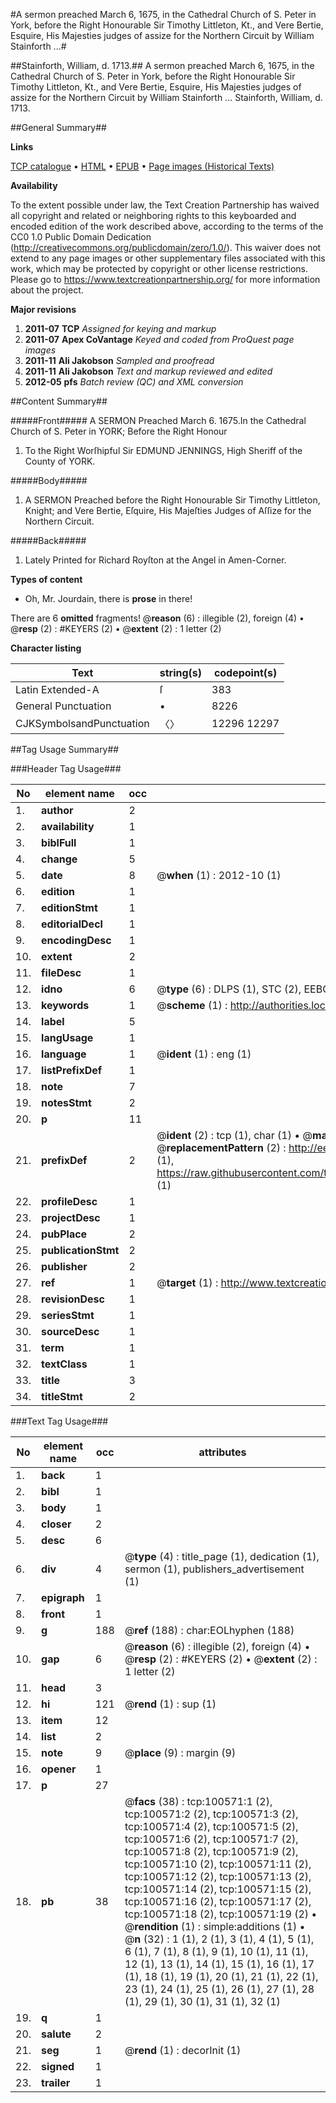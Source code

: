 #A sermon preached March 6, 1675, in the Cathedral Church of S. Peter in York, before the Right Honourable Sir Timothy Littleton, Kt., and Vere Bertie, Esquire, His Majesties judges of assize for the Northern Circuit by William Stainforth ...#

##Stainforth, William, d. 1713.##
A sermon preached March 6, 1675, in the Cathedral Church of S. Peter in York, before the Right Honourable Sir Timothy Littleton, Kt., and Vere Bertie, Esquire, His Majesties judges of assize for the Northern Circuit by William Stainforth ...
Stainforth, William, d. 1713.

##General Summary##

**Links**

[TCP catalogue](http://www.ota.ox.ac.uk/tcp/)  • 
[HTML](http://tei.it.ox.ac.uk/tcp/Texts-HTML/free/A61/A61247.html)  • 
[EPUB](http://tei.it.ox.ac.uk/tcp/Texts-EPUB/free/A61/A61247.epub) • 
[Page images (Historical Texts)](https://historicaltexts.jisc.ac.uk/eebo-13586954e)

**Availability**

To the extent possible under law, the Text Creation Partnership has waived all copyright and related or neighboring rights to this keyboarded and encoded edition of the work described above, according to the terms of the CC0 1.0 Public Domain Dedication (http://creativecommons.org/publicdomain/zero/1.0/). This waiver does not extend to any page images or other supplementary files associated with this work, which may be protected by copyright or other license restrictions. Please go to https://www.textcreationpartnership.org/ for more information about the project.

**Major revisions**

1. __2011-07__ __TCP__ *Assigned for keying and markup*
1. __2011-07__ __Apex CoVantage__ *Keyed and coded from ProQuest page images*
1. __2011-11__ __Ali Jakobson__ *Sampled and proofread*
1. __2011-11__ __Ali Jakobson__ *Text and markup reviewed and edited*
1. __2012-05__ __pfs__ *Batch review (QC) and XML conversion*

##Content Summary##

#####Front#####
A SERMON Preached March 6. 1675.In the Cathedral Church of S. Peter in YORK; Before the Right Honour
1. To the Right Worſhipful Sir EDMUND JENNINGS, High Sheriff of the County of YORK.

#####Body#####

1. A SERMON Preached before the Right Honourable Sir Timothy Littleton, Knight; and Vere Bertie, Eſquire, His Majeſties Judges of Aſſize for the Northern Circuit.

#####Back#####

1. Lately Printed for Richard Royſton at the Angel in Amen-Corner.

**Types of content**

  * Oh, Mr. Jourdain, there is **prose** in there!

There are 6 **omitted** fragments! 
 @__reason__ (6) : illegible (2), foreign (4)  •  @__resp__ (2) : #KEYERS (2)  •  @__extent__ (2) : 1 letter (2)

**Character listing**


|Text|string(s)|codepoint(s)|
|---|---|---|
|Latin Extended-A|ſ|383|
|General Punctuation|•|8226|
|CJKSymbolsandPunctuation|〈〉|12296 12297|

##Tag Usage Summary##

###Header Tag Usage###

|No|element name|occ|attributes|
|---|---|---|---|
|1.|__author__|2||
|2.|__availability__|1||
|3.|__biblFull__|1||
|4.|__change__|5||
|5.|__date__|8| @__when__ (1) : 2012-10 (1)|
|6.|__edition__|1||
|7.|__editionStmt__|1||
|8.|__editorialDecl__|1||
|9.|__encodingDesc__|1||
|10.|__extent__|2||
|11.|__fileDesc__|1||
|12.|__idno__|6| @__type__ (6) : DLPS (1), STC (2), EEBO-CITATION (1), OCLC (1), VID (1)|
|13.|__keywords__|1| @__scheme__ (1) : http://authorities.loc.gov/ (1)|
|14.|__label__|5||
|15.|__langUsage__|1||
|16.|__language__|1| @__ident__ (1) : eng (1)|
|17.|__listPrefixDef__|1||
|18.|__note__|7||
|19.|__notesStmt__|2||
|20.|__p__|11||
|21.|__prefixDef__|2| @__ident__ (2) : tcp (1), char (1)  •  @__matchPattern__ (2) : ([0-9\-]+):([0-9IVX]+) (1), (.+) (1)  •  @__replacementPattern__ (2) : http://eebo.chadwyck.com/downloadtiff?vid=$1&page=$2 (1), https://raw.githubusercontent.com/textcreationpartnership/Texts/master/tcpchars.xml#$1 (1)|
|22.|__profileDesc__|1||
|23.|__projectDesc__|1||
|24.|__pubPlace__|2||
|25.|__publicationStmt__|2||
|26.|__publisher__|2||
|27.|__ref__|1| @__target__ (1) : http://www.textcreationpartnership.org/docs/. (1)|
|28.|__revisionDesc__|1||
|29.|__seriesStmt__|1||
|30.|__sourceDesc__|1||
|31.|__term__|1||
|32.|__textClass__|1||
|33.|__title__|3||
|34.|__titleStmt__|2||


###Text Tag Usage###

|No|element name|occ|attributes|
|---|---|---|---|
|1.|__back__|1||
|2.|__bibl__|1||
|3.|__body__|1||
|4.|__closer__|2||
|5.|__desc__|6||
|6.|__div__|4| @__type__ (4) : title_page (1), dedication (1), sermon (1), publishers_advertisement (1)|
|7.|__epigraph__|1||
|8.|__front__|1||
|9.|__g__|188| @__ref__ (188) : char:EOLhyphen (188)|
|10.|__gap__|6| @__reason__ (6) : illegible (2), foreign (4)  •  @__resp__ (2) : #KEYERS (2)  •  @__extent__ (2) : 1 letter (2)|
|11.|__head__|3||
|12.|__hi__|121| @__rend__ (1) : sup (1)|
|13.|__item__|12||
|14.|__list__|2||
|15.|__note__|9| @__place__ (9) : margin (9)|
|16.|__opener__|1||
|17.|__p__|27||
|18.|__pb__|38| @__facs__ (38) : tcp:100571:1 (2), tcp:100571:2 (2), tcp:100571:3 (2), tcp:100571:4 (2), tcp:100571:5 (2), tcp:100571:6 (2), tcp:100571:7 (2), tcp:100571:8 (2), tcp:100571:9 (2), tcp:100571:10 (2), tcp:100571:11 (2), tcp:100571:12 (2), tcp:100571:13 (2), tcp:100571:14 (2), tcp:100571:15 (2), tcp:100571:16 (2), tcp:100571:17 (2), tcp:100571:18 (2), tcp:100571:19 (2)  •  @__rendition__ (1) : simple:additions (1)  •  @__n__ (32) : 1 (1), 2 (1), 3 (1), 4 (1), 5 (1), 6 (1), 7 (1), 8 (1), 9 (1), 10 (1), 11 (1), 12 (1), 13 (1), 14 (1), 15 (1), 16 (1), 17 (1), 18 (1), 19 (1), 20 (1), 21 (1), 22 (1), 23 (1), 24 (1), 25 (1), 26 (1), 27 (1), 28 (1), 29 (1), 30 (1), 31 (1), 32 (1)|
|19.|__q__|1||
|20.|__salute__|2||
|21.|__seg__|1| @__rend__ (1) : decorInit (1)|
|22.|__signed__|1||
|23.|__trailer__|1||
